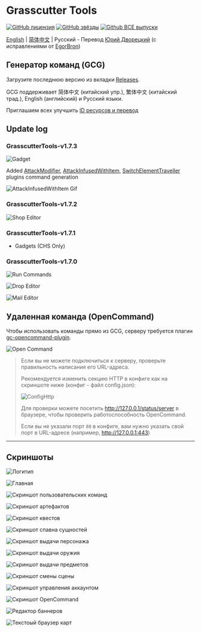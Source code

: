 # Grasscutter Tools

[![GitHub лицензия](https://img.shields.io/github/license/jie65535/GrasscutterCommandGenerator)](https://github.com/jie65535/GrasscutterCommandGenerator/blob/main/LICENSE)
[![GitHub звёзды](https://img.shields.io/github/stars/jie65535/GrasscutterCommandGenerator)](https://github.com/jie65535/GrasscutterCommandGenerator/stargazers)
[![Github ВСЕ выпуски](https://img.shields.io/github/downloads/jie65535/GrasscutterCommandGenerator/total.svg)](https://github.com/jie65535/GrasscutterCommandGenerator/releases)

[English](README.md) | [简体中文](README_zh-cn.md) | Русский - Перевод [Юрий Дворецкий](https://github.com/yurikenjx) (с исправлениями от [EgorBron](https://github.com/EgorBron)) 

## Генератор команд (GCG)

Загрузите последнюю версию из вкладки [Releases](https://github.com/jie65535/GrasscutterCommandGenerator/releases).

GCG поддерживает 简体中文 (китайский упр.), 繁体中文 (китайский трад.), English (английский) и Русский языки.

Приглашаем всех улучшить [ID ресурсов и перевод](/Source/GrasscutterTools/Resources/ru-ru)

## Update log

### GrasscutterTools-v1.7.3
![Gadget](Doc/Screenshots-ru/4-SpawnEntity.png)

Added [AttackModifier](https://github.com/NotThorny/AttackModifier), [AttackInfusedWithItem](https://github.com/snoobi-seggs/AttackInfusedWithItem), [SwitchElementTraveller](https://github.com/Penelopeep/SwitchElementTraveller) plugins command generation

![AttackInfusedWithItem Gif](Doc/Screenshots/AttackMod.gif)

### GrasscutterTools-v1.7.2
![Shop Editor](Doc/Screenshots-ru/17-ShopEditor.png)

### GrasscutterTools-v1.7.1
 - Gadgets (CHS Only)

### GrasscutterTools-v1.7.0

![Run Commands](Doc/Screenshots/RunMultipleCommands.png)

![Drop Editor](Doc/Screenshots-ru/15-DropEditor.png)

![Mail Editor](Doc/Screenshots-ru/16-MailEditor.png)

## Удаленная команда (OpenCommand)

Чтобы использовать команды прямо из GCG, серверу требуется плагин [gc-opencommand-plugin](https://github.com/jie65535/gc-opencommand-plugin).

![Open Command](Doc/Screenshots/OpenCommand.gif)

> Если вы не можете подключиться к серверу, проверьте правильность написания его URL-адреса.
>
> Рекомендуется изменить секцию HTTP в конфиге как на скриншоте ниже (конфиг - файл config.json):
>
> ![ConfigHttp](Doc/Screenshots/ConfigHttp.png)
>
> Для проверки можете посетить http://127.0.0.1/status/server в браузере, чтобы проверить работоспособность OpenCommand.
>
> Если вы не указали порт `80` в конфиге, вам нужно указать свой порт в URL-адресе (например, http://127.0.0.1:443)

---

## Скриншоты

![Логитип](Doc/Screenshots/GrasscutterLogo.png)

![Главная](Doc/Screenshots-ru/0-Home.png)

![Скриншот пользовательских команд](Doc/Screenshots-ru/1-CustomCommands.png)

![Скриншот артефактов](Doc/Screenshots-ru/2-CustomArtifact.png)

![Скриншот квестов](Doc/Screenshots-ru/3-Quest.png)

![Скриншот спавна сущностей](Doc/Screenshots-ru/4-SpawnEntity.png)

![Скриншот выдачи персонажа](Doc/Screenshots-ru/5-GiveAvatar.png)

![Скриншот выдачи оружия](Doc/Screenshots-ru/7-CustomWeapon.png)

![Скриншот выдачи предметов](Doc/Screenshots-ru/8-GiveItem.png)

![Скриншот смены сцены](Doc/Screenshots-ru/9-ChangeScene.png)

![Скриншот управления аккаунтом](Doc/Screenshots-ru/11-Manage.png)

![Скриншот OpenCommand](Doc/Screenshots-ru/13-Remote.png)

![Редактор баннеров](Doc/Screenshots-ru/14-GachaBannerEditor.png)

![Текстоый браузер карт](Doc/Screenshots-ru/15-TextMapBrowser.png)